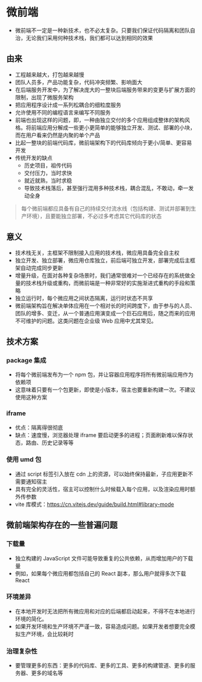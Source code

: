 # 微前端

- 微前端不一定是一种新技术，也不必太复杂。只要我们保证代码隔离和团队自治，无论我们采用何种技术栈，我们都可以达到相同的效果

## 由来

- 工程越来越大，打包越来越慢
- 团队人员多，产品功能复杂，代码冲突频繁、影响面大
- 在后端服务开发中，为了解决庞大的一整块后端服务带来的变更与扩展方面的限制，出现了微服务架构
- 把应用程序设计成一系列松耦合的细粒度服务
- 允许使用不同的编程语言来编写不同服务
- 前端也出现这样的问题，即，一种由独立交付的多个应用组成整体的架构风格。将前端应用分解成一些更小更简单的能够独立开发、测试、部署的小块，而在用户看来仍然是内聚的单个产品
- 比起一整块的前端代码库，微前端架构下的代码库倾向于更小/简单、更容易开发
- 传统开发的缺点
  - 历史项目，祖传代码
  - 交付压力，当时求快
  - 就近就熟，当时求稳
  - 导致技术栈落后，甚至强行混用多种技术栈，耦合混乱，不敢动，牵一发动全身

> 每个微前端都应具备有自己的持续交付流水线（包括构建、测试并部署到生产环境），且要能独立部署，不必过多考虑其它代码库的状态

## 意义

- 技术栈无关，主框架不限制接入应用的技术栈，微应用具备完全自主权
- 独立开发、独立部署，微应用仓库独立，前后端可独立开发，部署完成后主框架自动完成同步更新
- 增量升级，在面对各种复杂场景时，我们通常很难对一个已经存在的系统做全量的技术栈升级或重构，而微前端是一种非常好的实施渐进式重构的手段和策略
- 独立运行时，每个微应用之间状态隔离，运行时状态不共享
- 微前端架构旨在解决单体应用在一个相对长的时间跨度下，由于参与的人员、团队的增多、变迁，从一个普通应用演变成一个巨石应用后，随之而来的应用不可维护的问题。这类问题在企业级 Web 应用中尤其常见。

## 技术方案

### package 集成

- 将每个微前端发布为一个 npm 包，并让容器应用程序将所有微前端应用作为依赖项
- 这意味着只要有一个包更新，即使是小版本，宿主也要重新构建一次。不建议使用这种方案

### iframe

- 优点：隔离得很彻底
- 缺点：速度慢，浏览器处理 iframe 要启动更多的进程；页面刷新难以保存状态，路由、历史记录等等

### 使用 umd 包

- 通过 script 标签引入放在 cdn 上的资源，可以始终保持最新，子应用更新不需要通知宿主
- 具有完全的灵活性，宿主可以控制什么时候载入每个应用，以及渲染应用时额外传参数
- vite 库模式：<https://cn.vitejs.dev/guide/build.html#library-mode>

## 微前端架构存在的一些普遍问题

### 下载量

- 独立构建的 JavaScript 文件可能导致重复的公共依赖，从而增加用户的下载量
- 例如，如果每个微应用都包括自己的 React 副本，那么用户就得多次下载 React

### 环境差异

- 在本地开发时无法把所有微应用和对应的后端都启动起来，不得不在本地进行环境的简化。
- 如果开发环境和生产环境不严谨一致，容易造成问题。如果开发者想要完全模拟生产环境，会比较耗时

### 治理复杂性

- 要管理更多的东西：更多的代码库、更多的工具、更多的构建管道、更多的服务器、更多的域名等
